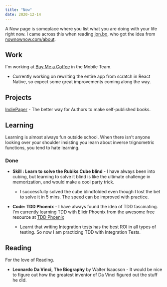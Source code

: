 ```yaml
---
title: "Now"
date: 2020-12-14
---
```


A Now page is someplace where you list what you are doing with your life right now. I came across this when reading [jon.bo](https://jon.bo/now), who got the idea from [nownownow.com/about](https://nownownow.com/about).

## Work

I'm working at [Buy Me a Coffee](https://www.buymeacoffee.com/) in the Mobile Team.

- Currently working on rewriting the entire app from scratch in React Native, so expect some great improvements coming along the way.

## Projects

[IndiePaper](https://indiepaper.me/) - The better way for Authors to make self-published books.

## Learning

Learning is almost always fun outside school. When there isn't anyone looking over your shoulder insisting you learn about inverse trignometric functions, you tend to hate learning.

### Done

- **Skill : Learn to solve the Rubiks Cube blind** - I have always been into cubing, but learning to solve it blind is like the ultimate challenge in memorization, and would make a cool party trick.

  - I successfully solved the cube blindfolded even though I lost the bet to solve it in 5 mins. The speed can be improved with practice.

- **Code: TDD Phoenix** - I have always found the idea of TDD fascinating. I'm currently learning TDD with Elixir Phoenix from the awesome free resource at [TDD Phoenix](https://www.tddphoenix.com/)
  - Learnt that writing Integration tests has the best ROI in all types of testing. So now I am practicing TDD with Integration Tests.

## Reading

For the love of Reading.

- **Leonardo Da Vinci, The Biography** by Walter Isaacson - It would be nice to figure out how the greatest inventor of Da Vinci figured out the stuff he did.
